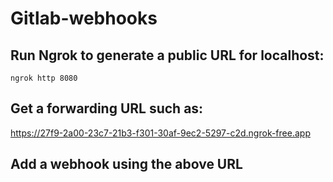 # Gitlab-webhooks

## Run Ngrok to generate a public URL for localhost:
`ngrok http 8080`

## Get a forwarding URL such as:
https://27f9-2a00-23c7-21b3-f301-30af-9ec2-5297-c2d.ngrok-free.app

## Add a webhook using the above URL
